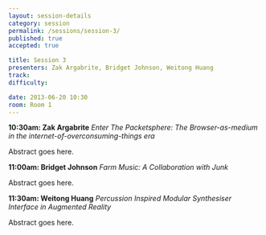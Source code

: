 ```yaml
---
layout: session-details
category: session
permalink: /sessions/session-3/
published: true
accepted: true

title: Session 3
presenters: Zak Argabrite, Bridget Johnson, Weitong Huang
track:
difficulty:

date: 2013-06-20 10:30
room: Room 1
---
```


**10:30am: Zak Argabrite**
_Enter The Packetsphere: The Browser-as-medium in the internet-of-overconsuming-things era_

Abstract goes here.

**11:00am: Bridget Johnson**
_Farm Music: A Collaboration with Junk_

Abstract goes here.

**11:30am: Weitong Huang**
_Percussion Inspired Modular Synthesiser Interface in Augmented Reality_

Abstract goes here.
